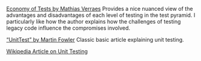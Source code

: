 [Economy of Tests by Mathias Verraes](http://verraes.net/2015/01/economy-of-tests)
Provides a nice nuanced view of the advantages and disadvantages of each level of testing in the test pyramid. I particularly like how the author explains how the challenges of testing legacy code influence the compromises involved.


[“UnitTest” by Martin Fowler](http://martinfowler.com/bliki/UnitTest.html)
Classic basic article explaining unit testing.

[Wikipedia Article on Unit Testing](https://en.wikipedia.org/wiki/Unit_testing)


